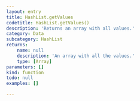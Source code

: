 ```yaml
---
layout: entry
title: HashList.getValues
codetitle: HashList.getValues()
description: 'Returns an array with all values.'
category: Data
subcategory: HashList
returns:
    name: null
    description: 'An array with all the values.'
    type: [Array]
parameters: []
kind: function
todo: null
examples: []

---
```

